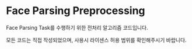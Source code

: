 # Face Parsing Preprocessing

Face Parsing Task를 수행하기 위한 전처리 알고리즘 코드입니다.

모든 코드는 직접 작성되었으며, 사용시 라이센스 허용 범위를 확인해주시기 바랍니다.
